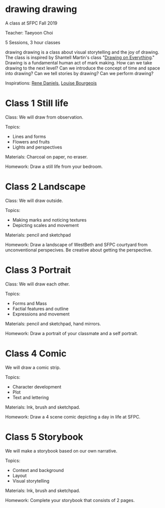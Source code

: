 # drawing drawing
A class at SFPC Fall 2019

Teacher: Taeyoon Choi 

5 Sessions, 3 hour classes 

drawing drawing is a class about visual storytelling and the joy of drawing. The class is inspired by Shantell Martin's class "[Drawing on Everything](https://itp.nyu.edu/classes/doe-spring2014/files/2014/02/DRAWING-ON-EVERYTHING-WITH-SHANTELL-MARTIN-SPRING-2014-ITP.pdf)." Drawing is a fundamental human act of mark making. How can we take drawing to the next level? Can we introduce the concept of time and space into drawing? Can we tell stories by drawing? Can we perform drawing? 

Inspirations: [Rene Daniels](https://www.metropictures.com/artists/rene-daniels), [Louise Bourgeois](https://www.moma.org/artists/710)

# Class 1 Still life

Class: We will draw from observation. 

Topics: 
- Lines and forms 
- Flowers and fruits 
- Lights and perspectives 

Materials: Charcoal on paper, no eraser. 

Homework: Draw a still life from your bedroom. 

# Class 2 Landscape

Class: We will draw outside.

Topics: 
- Making marks and noticing textures 
- Depicting scales and movement 

Materials: pencil and sketchpad 

Homework: Draw a landscape of WestBeth and SFPC courtyard from unconventional perspecives. Be creative about getting the perspective. 

# Class 3 Portrait

Class: We will draw each other. 

Topics:
- Forms and Mass 
- Factial features and outline
- Expressions and movement

Materials: pencil and sketchpad, hand mirrors.

Homework: Draw a portrait of your classmate and a self portrait. 

# Class 4 Comic

We will draw a comic strip.

Topics: 
- Character development
- Plot 
- Text and lettering  

Materials: Ink, brush and sketchpad.

Homework: Draw a 4 scene comic depicting a day in life at SFPC. 

# Class 5 Storybook

We will make a storybook based on our own narrative.  

Topics: 
- Context and background
- Layout
- Visual storytelling 

Materials: Ink, brush and sketchpad. 

Homework: Complete your storybook that consists of 2 pages. 